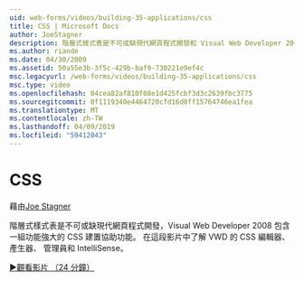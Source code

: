 ```yaml
---
uid: web-forms/videos/building-35-applications/css
title: CSS | Microsoft Docs
author: JoeStagner
description: 階層式樣式表是不可或缺現代網頁程式開發和 Visual Web Developer 2008 包含一組功能強大的 CSS 建置功能，以協助...
ms.author: riande
ms.date: 04/30/2009
ms.assetid: 50a55e3b-3f5c-429b-baf9-730221e9ef4c
msc.legacyurl: /web-forms/videos/building-35-applications/css
msc.type: video
ms.openlocfilehash: 04cea82af810f08e1d425fcbf3d3c2639fbc3775
ms.sourcegitcommit: 0f1119340e4464720cfd16d0ff15764746ea1fea
ms.translationtype: MT
ms.contentlocale: zh-TW
ms.lasthandoff: 04/09/2019
ms.locfileid: "59412043"
---
```

# <a name="css"></a>CSS

藉由[Joe Stagner](https://github.com/JoeStagner)

階層式樣式表是不可或缺現代網頁程式開發，Visual Web Developer 2008 包含一組功能強大的 CSS 建置協助功能。 在這段影片中了解 VWD 的 CSS 編輯器、 產生器、 管理員和 IntelliSense。

[&#9654;觀看影片 （24 分鐘）](https://channel9.msdn.com/Blogs/ASP-NET-Site-Videos/css)
